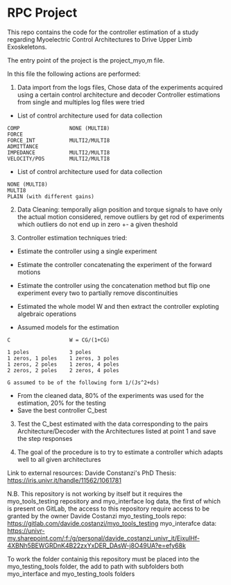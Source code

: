 # RPC Project
This repo contains the code for the controller estimation of a study regarding 
Myoelectric Control Architectures to Drive Upper Limb Exoskeletons.

The entry point of the project is the project_myo,m file.

In this file the following actions are performed:

1) Data import from the logs files, 
Chose data of the experiments acquired using a certain control architecture and decoder
Controller estimations from single and multiples log files were tried

* List of control architecture used for data collection
```    
COMP                NONE (MULTI8)
FORCE
FORCE_INT           MULTI2/MULTI8
ADMITTANCE
IMPEDANCE           MULTI2/MULTI8
VELOCITY/POS        MULTI2/MULTI8
```

* List of control architecture used for data collection
```
NONE (MULTI8)
MULTI8
PLAIN (with different gains)
```

2) Data Cleaning: temporally align position and torque signals to have only the actual motion considered, remove outliers by get rod of experiments which outliers do not end up in zero +- a given theshold

3) Controller estimation techniques tried:
* Estimate the controller using a single experiment
* Estimate the controller concatenating the experiment of the forward motions
* Estimate the controller using the concatenation method but flip one experiment every two to partially remove discontinuities
* Estimated the whole model W and then extract the controller exploting algebraic operations

* Assumed models for the estimation
```
C                   W = CG/(1+CG)

1 poles             3 poles
1 zeros, 1 poles    1 zeros, 3 poles
1 zeros, 2 poles    1 zeros, 4 poles
2 zeros, 2 poles    2 zeros, 4 poles 

G assumed to be of the following form 1/(Js^2+ds)
```   

* From the cleaned data, 80% of the experiments was used for the estimation, 20% for the testing
* Save the best controller C_best
 
3) Test the C_best estimated with the data corresponding to the pairs Architecture/Decoder with the Architectures listed at point 1 and save the step responses

4) The goal of the procedure is to try to estimate a controller which adapts well to all given architectures

Link to external resources: 
Davide Constanzi's PhD Thesis: https://iris.univr.it/handle/11562/1061781

N.B. This repository is not working by itself but it requires the myo_tools_testing
repository and  myo_interface log data, the first of which is present on GitLab, 
the access to this repository require access to be granted by the owner Davide Costanzi
myo_testing_tools repo: https://gitlab.com/davide.costanzi/myo_tools_testing
myo_interafce data: https://univr-my.sharepoint.com/:f:/g/personal/davide_costanzi_univr_it/EjxulHf-4XBNh5BEWGRDnK4B22zxYxDER_DAsW-j8O49UA?e=efy68k

To work the folder containig this repository must be placed into the myo_testing_tools folder,
the add to path with subfolders both myo_interface and myo_testing_tools folders
